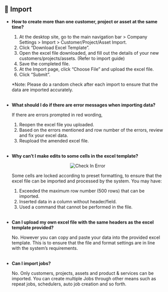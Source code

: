 
## 🔑 Import
<aside>
    
- **How to create more than one customer, project or asset at the same time?**<br>

  1. At the desktop site, go to the main navigation bar > Company Settings > Import > Customer/Project/Asset Import.<br>
  2. Click “Download Excel Template”.<br>
  3. Open the excel file downloaded, and fill out the details of your new customers/projects/assets. (Refer to import guide)<br>
  4. Save the completed file.<br>
  5. At the Import page, click “Choose File” and upload the excel file.<br>
  6. Click “Submit”.<br>

  *Note: Please do a random check after each import to ensure that the data are imported accurately.<br><br>
  
- **What should I do if there are error messages when importing data?**<br>

  If there are errors prompted in red wording,<br>
  1. Reopen the excel file you uploaded.<br>
  2. Based on the errors mentioned and row number of the errors, review and fix your excel data.<br>
  3. Reupload the amended excel file.<br><br>

- **Why can’t I make edits to some cells in the excel template?**<br>

  <p align="center">
    <img src="https://github.com/SalesConnection/support-docs/blob/main/static/img/Unable%20Check%20In.jpg" alt="Check In Error">
  </p>

  Some cells are locked according to preset formatting, to ensure that the excel file can be imported and processed by the system. You may have:<br>
  1. Exceeded the maximum row number (500 rows) that can be imported.<br>
  2. Inserted data in a column without header/field.<br>
  3. Used a command that cannot be performed in the file.<br><br>

- **Can I upload my own excel file with the same headers as the excel template provided?**<br>

  No. However you can copy and paste your data into the provided excel template. This is to ensure that the file and format settings are in line with the system’s requirements.<br><br>

- **Can I import jobs?**<br>

  No. Only customers, projects, assets and product & services can be imported. You can create multiple Jobs through other means such as repeat jobs, schedulers, auto job creation and so forth.<br><br>

</aside>
